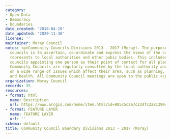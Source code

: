 ```yaml
---
category:
- Open Data
- Democracy
- boundaries
date_created: '2018-04-19'
date_updated: '2020-11-30'
license: ''
maintainer: Moray Council
notes: <p>Community Councils Divisions 2013 - 2017 (Moray). The purpose of community
  councils is to ascertain, co-ordinate and express the views of the community it
  represents to local authorities and other pubic bodies. This includes community
  councils appointing one person as their point of contact for all planning matters.
  Community Councils are regularly consulted by the local authority and public bodies
  on a wide range of issues which affect their area, such as planning, environment
  and health. All Community Council meetings are open to the public.</p>
organization: Moray Council
records: 35
resources:
- format: html
  name: Description
  url: https://www.arcgis.com/home/item.html?id=885c5c2a7c224fc2a8139041dd9c8911
- format: FEATURE LAYER
  name: FEATURE LAYER
  url: ''
schema: default
title: Community Council Boundary Divisions 2013 - 2017 (Moray)
---
```

